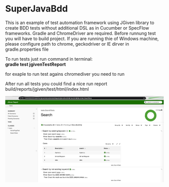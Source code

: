 # SuperJavaBdd

This is an example of test automation framework using JGiven library to create BDD tests without additional DSL as in Cucumber or SpecFlow frameworks. 
Gradle and ChromeDriver are required.
Before runnung test you will have to build project.
If you are running thie of Windows machine, please configure path to chrome, geckodriver or IE dirver in gradle.properties file

To run tests just run command in terminal:<br>
<b> gradle test jgivenTestReport </b>

for exaple to run test agains chromediver you need to run 
 
After run all tests you could find a nice run report 
build/reports/jgiven/test/html/index.html

<img src="report.png" alt="Report example">
